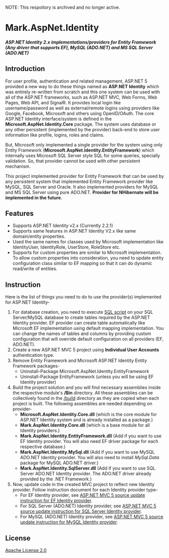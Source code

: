 NOTE: This respoitory is archived and no longer active.

# Mark.AspNet.Identity
##### ASP.NET Identity 2.x implementations/providers for Entity Framework (Any driver that supports EF), MySQL (ADO.NET) and MS SQL Server (ADO.NET)

## Introduction
For user profile, authentication and related management, ASP.NET 5 provided a new way to do these things named as **ASP.NET Identity** which was entirely re-written from scratch and this one system can be used with all of the ASP.NET frameworks, such as ASP.NET MVC, Web Forms, Web Pages, Web API, and SignalR. It provides local login like username/password as well as external/remote logins using providers like Google, Facebook, Microsoft and others using OpenID/OAuth. The core ASP.NET Identity interface/system is defined in the **Microsoft.AspNet.Identity.Core** package. The system uses database or any other persistent (implemented by the provider) back-end to store user information like profile, logins, roles and claims. 

But, Microsoft only implemented a single provider for the system using only Entity Framework (**Microsoft.AspNet.Identity.EntityFramework**) which internally uses Microsoft SQL Server style SQL for some queries, specially validation. So, that provider cannot be used with other persistent mechanism.

This project implemented provider for Entity Framework that can be used by any persistent system that implemented Entity Framework provider like MySQL, SQL Server and Oracle. It also implemented providers for MySQL and MS SQL Server using pure ADO.NET. **Provider for NHibernate will be implemented in the future**.

## Features
- Supports ASP.NET Identity v2.x (Currently 2.2.1)
- Supports same features in ASP.NET Identity V2.x like same domain/entity properties.
- Used the same names for classes used by Microsoft implementation like IdentityUser, IdentityRole, UserStore, RoleStore etc.
- Supports for custom properties are similar to Microsoft implementation. To allow custom properties into consideration, you need to update entity configuration class similar to EF mapping so that it can do dynamic read/write of entities.

## Instruction

Here is the list of things you need to do to use the provider(s) implemented for ASP.NET Identity-

1. For database creation, you need to execute [SQL script](v2.x/sql) on your SQL Server/MySQL database to create tables required by the ASP.NET Identity provider. EF provider can create table automatically like Microsoft EF implementation using default mapping implementation. You can change the names of tables and columns by providing custom configuration that will override default configuration on all providers (EF, ADO.NET).
2. Create a new ASP.NET MVC 5 project using **Individual User Accounts** authentication type.
3. Remove Entity Framework and Microsoft ASP.NET Identity Entity Framework packages-
    - Uninstall-Package Microsoft.AspNet.Identity.EntityFramework
    - Uninstall-Package EntityFramework (unless you will be using EF Identity provider)
4. 	Build the project solution and you will find necessary assemblies inside the respective module's **/Bin** directory. All these assemblies can be collectively found in the [/build](v2.x/build) directory as they are copied when each project is built. The following assemblies are needed depending on provider-
    - **Microsoft.AspNet.Identity.Core.dll** (which is the core module for ASP.NET Identity system and is already installed as a package.)
    - **Mark.AspNet.Identity.Core.dll** (which is a base module for all Identity providers.)
    - **Mark.AspNet.Identity.EntityFramework.dll** (Add if you want to use EF Identity provider. You will also need EF driver package for each respective database.)
    - **Mark.AspNet.Identity.MySql.dll** (Add if you want to use MySQL ADO.NET Identity  provider. You will also need to install *MySql.Data* package for MySQL ADO.NET driver.)
    - **Mark.AspNet.Identity.SqlServer.dll** (Add if you want to use SQL Server ADO.NET Identity provider. The ADO.NET driver already provided by the .NET Framework.)
5. 	Now, update code in the created MVC project to reflect new Identity provider. Follow instruction document for each Identity provider type-
    - For EF Identity provider, see [ASP.NET MVC 5 source update instruction for EF Identity provider](v2.x/docs/mvc5-source-update-entity-framework.md).
    - For SQL Server (ADO.NET) Identity provider, see [ASP.NET MVC 5 source update instruction for SQL Server Identity provider](v2.x/docs/mvc5-source-update-sqlserver.md).
    - For MySQL (ADO.NET) Identity provider, see [ASP.NET MVC 5 source update instruction for MySQL Identity provider](v2.x/docs/mvc5-source-update-mysql.md).

## License
[Apache License 2.0](LICENSE.txt)
